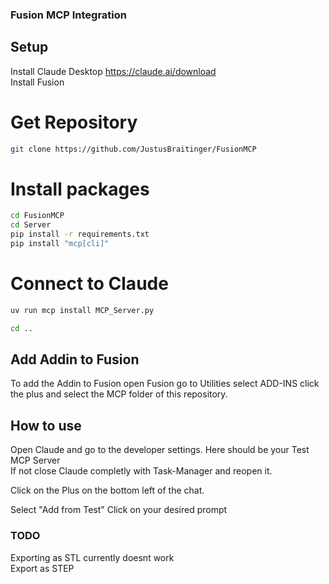 ### Fusion MCP Integration


## Setup

Install Claude Desktop https://claude.ai/download  
Install Fusion

# Get Repository 
```bash
git clone https://github.com/JustusBraitinger/FusionMCP
```
# Install packages
```bash
cd FusionMCP
cd Server
pip install -r requirements.txt
pip install "mcp[cli]"
```
# Connect to Claude
```bash
uv run mcp install MCP_Server.py
```


```bash
cd ..
```
## Add Addin to Fusion

To add the Addin to Fusion open Fusion go to Utilities select ADD-INS click the plus and select the MCP folder of this repository.


## How to use
Open Claude and go to the developer settings. Here should be your Test MCP Server  
If not close Claude completly with Task-Manager and reopen it.


Click on the Plus on the bottom left of the chat.  


Select "Add from Test"
Click on your desired prompt


### TODO
Exporting as STL currently doesnt work  
Export as STEP  


 
